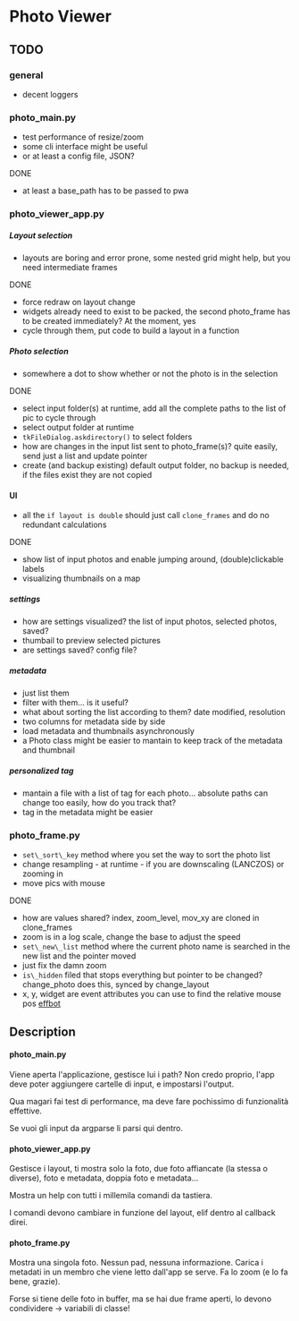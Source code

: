 # Photo Viewer

## TODO

### general
* decent loggers

### photo\_main.py
* test performance of resize/zoom
* some cli interface might be useful
* or at least a config file, JSON?

DONE

* at least a base\_path has to be passed to pwa

### photo\_viewer\_app.py

##### Layout selection
* layouts are boring and error prone, some nested grid might help, but you need intermediate frames

DONE

* force redraw on layout change
* widgets already need to exist to be packed, the second photo\_frame has to be created immediately? At the moment, yes
* cycle through them, put code to build a layout in a function

##### Photo selection
* somewhere a dot to show whether or not the photo is in the selection

DONE

* select input folder(s) at runtime, add all the complete paths to the list of pic to cycle through
* select output folder at runtime
* `tkFileDialog.askdirectory()` to select folders
* how are changes in the input list sent to photo\_frame(s)? quite easily, send just a list and update pointer
* create (and backup existing) default output folder, no backup is needed, if the files exist they are not copied

#### UI
* all the `if layout is double` should just call `clone_frames` and do no redundant calculations

DONE

* show list of input photos and enable jumping around, (double)clickable labels
* visualizing thumbnails on a map

##### settings
* how are settings visualized? the list of input photos, selected photos, saved?
* thumbail to preview selected pictures
* are settings saved? config file?

##### metadata
* just list them
* filter with them... is it useful?
* what about sorting the list according to them? date modified, resolution
* two columns for metadata side by side
* load metadata and thumbnails asynchronously
* a Photo class might be easier to mantain to keep track of the metadata and thumbnail

##### personalized tag
* mantain a file with a list of tag for each photo... absolute paths can change too easily, how do you track that?
* tag in the metadata might be easier

### photo\_frame.py
* `set\_sort\_key` method where you set the way to sort the photo list
* change resampling - at runtime - if you are downscaling (LANCZOS) or zooming in
* move pics with mouse

DONE

* how are values shared? index, zoom\_level, mov\_xy are cloned in clone\_frames
* zoom is in a log scale, change the base to adjust the speed
* `set\_new\_list` method where the current photo name is searched in the new list and the pointer moved
* just fix the damn zoom
* `is\_hidden` filed that stops everything but pointer to be changed? change\_photo does this, synced by change\_layout
* x, y, widget are event attributes you can use to find the relative mouse pos [effbot](https://effbot.org/tkinterbook/tkinter-events-and-bindings.htm)

## Description

#### photo\_main.py

Viene aperta l'applicazione, gestisce lui i path?
Non credo proprio, l'app deve poter aggiungere cartelle di input, e impostarsi l'output.

Qua magari fai test di performance, ma deve fare pochissimo di funzionalità effettive.

Se vuoi gli input da argparse li parsi qui dentro.

#### photo\_viewer\_app.py

Gestisce i layout, ti mostra solo la foto, due foto affiancate (la stessa o diverse), foto e metadata, doppia foto e metadata...

Mostra un help con tutti i millemila comandi da tastiera.

I comandi devono cambiare in funzione del layout, elif dentro al callback direi.

#### photo\_frame.py

Mostra una singola foto. Nessun pad, nessuna informazione. Carica i metadati in un membro che viene letto dall'app se serve. Fa lo zoom (e lo fa bene, grazie).

Forse si tiene delle foto in buffer, ma se hai due frame aperti, lo devono condividere -> variabili di classe!
